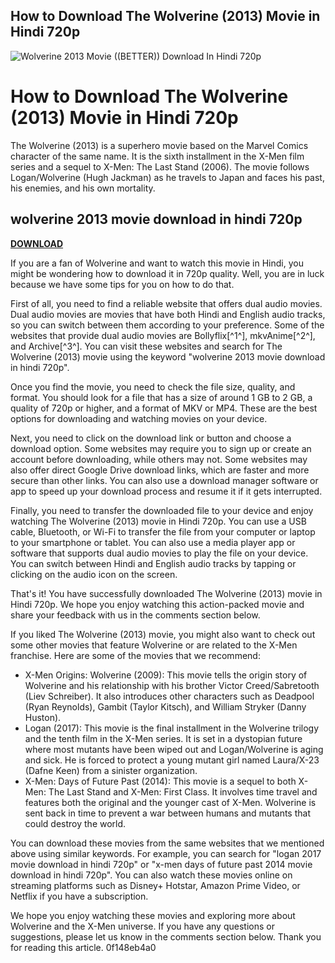 ## How to Download The Wolverine (2013) Movie in Hindi 720p

 
![Wolverine 2013 Movie ((BETTER)) Download In Hindi 720p](https://encrypted-tbn0.gstatic.com/images?q=tbn:ANd9GcQtJ7w2WhCEJExu8z60HOUSyCA9dbDpocS21WS2K6lT_TomqT0irl7hhtK_)

 
# How to Download The Wolverine (2013) Movie in Hindi 720p
 
The Wolverine (2013) is a superhero movie based on the Marvel Comics character of the same name. It is the sixth installment in the X-Men film series and a sequel to X-Men: The Last Stand (2006). The movie follows Logan/Wolverine (Hugh Jackman) as he travels to Japan and faces his past, his enemies, and his own mortality.
 
## wolverine 2013 movie download in hindi 720p


[**DOWNLOAD**](https://www.google.com/url?q=https%3A%2F%2Furlgoal.com%2F2tKVcr&sa=D&sntz=1&usg=AOvVaw11J379mtiySvclr2fzDG53)

 
If you are a fan of Wolverine and want to watch this movie in Hindi, you might be wondering how to download it in 720p quality. Well, you are in luck because we have some tips for you on how to do that.
 
First of all, you need to find a reliable website that offers dual audio movies. Dual audio movies are movies that have both Hindi and English audio tracks, so you can switch between them according to your preference. Some of the websites that provide dual audio movies are Bollyflix[^1^], mkvAnime[^2^], and Archive[^3^]. You can visit these websites and search for The Wolverine (2013) movie using the keyword "wolverine 2013 movie download in hindi 720p".
 
Once you find the movie, you need to check the file size, quality, and format. You should look for a file that has a size of around 1 GB to 2 GB, a quality of 720p or higher, and a format of MKV or MP4. These are the best options for downloading and watching movies on your device.
 
Next, you need to click on the download link or button and choose a download option. Some websites may require you to sign up or create an account before downloading, while others may not. Some websites may also offer direct Google Drive download links, which are faster and more secure than other links. You can also use a download manager software or app to speed up your download process and resume it if it gets interrupted.
 
Finally, you need to transfer the downloaded file to your device and enjoy watching The Wolverine (2013) movie in Hindi 720p. You can use a USB cable, Bluetooth, or Wi-Fi to transfer the file from your computer or laptop to your smartphone or tablet. You can also use a media player app or software that supports dual audio movies to play the file on your device. You can switch between Hindi and English audio tracks by tapping or clicking on the audio icon on the screen.
 
That's it! You have successfully downloaded The Wolverine (2013) movie in Hindi 720p. We hope you enjoy watching this action-packed movie and share your feedback with us in the comments section below.
  
If you liked The Wolverine (2013) movie, you might also want to check out some other movies that feature Wolverine or are related to the X-Men franchise. Here are some of the movies that we recommend:
 
- X-Men Origins: Wolverine (2009): This movie tells the origin story of Wolverine and his relationship with his brother Victor Creed/Sabretooth (Liev Schreiber). It also introduces other characters such as Deadpool (Ryan Reynolds), Gambit (Taylor Kitsch), and William Stryker (Danny Huston).
- Logan (2017): This movie is the final installment in the Wolverine trilogy and the tenth film in the X-Men series. It is set in a dystopian future where most mutants have been wiped out and Logan/Wolverine is aging and sick. He is forced to protect a young mutant girl named Laura/X-23 (Dafne Keen) from a sinister organization.
- X-Men: Days of Future Past (2014): This movie is a sequel to both X-Men: The Last Stand and X-Men: First Class. It involves time travel and features both the original and the younger cast of X-Men. Wolverine is sent back in time to prevent a war between humans and mutants that could destroy the world.

You can download these movies from the same websites that we mentioned above using similar keywords. For example, you can search for "logan 2017 movie download in hindi 720p" or "x-men days of future past 2014 movie download in hindi 720p". You can also watch these movies online on streaming platforms such as Disney+ Hotstar, Amazon Prime Video, or Netflix if you have a subscription.
 
We hope you enjoy watching these movies and exploring more about Wolverine and the X-Men universe. If you have any questions or suggestions, please let us know in the comments section below. Thank you for reading this article.
 0f148eb4a0
